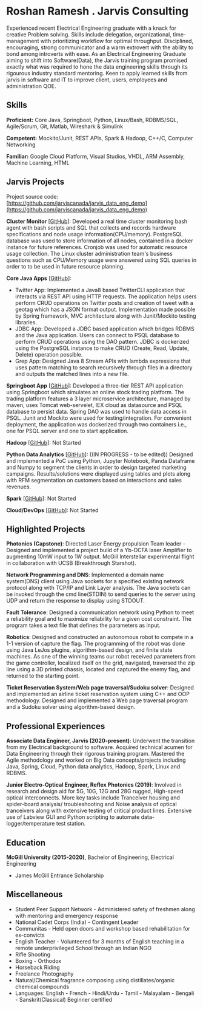 # Roshan Ramesh . Jarvis Consulting

Experienced recent Electrical Engineering graduate with a knack for creative Problem solving. Skills include delegation, organizational, time-management with prioritizing workflow for optimal throughput. Disciplined, encouraging, strong communicator and a warm extrovert with the ability to bond among introverts with ease. As an Electrical Engineering Graduate aiming to shift into Software(Data), the Jarvis training program promised exactly what was required to hone the data engineering skills through its rigourous industry standard mentoring. Keen to apply learned skills from jarvis in software and IT to improve client, users, employees and administration QOE.

## Skills

**Proficient:** Core Java, Springboot, Python, Linux/Bash, RDBMS/SQL, Agile/Scrum, Git, Matlab, Wireshark & Simulink

**Competent:** Mockito/Junit, REST APIs, Spark & Hadoop, C++/C, Computer Networking

**Familiar:** Google Cloud Platform, Visual Studios, VHDL, ARM Assembly, Machine Learning, HTML

## Jarvis Projects

Project source code: [https://github.com/jarviscanada/jarvis_data_eng_demo](https://github.com/jarviscanada/jarvis_data_eng_demo)


**Cluster Monitor** [[GitHub](https://github.com/jarviscanada/jarvis_data_eng_demo/tree/masterhttps://github.com/jarviscanada/jarvis_data_eng_RoshanRamesh/tree/master/linux_sql)]: Developed a real time cluster monitoring bash agent with bash scripts and SQL that collects and records hardware specifications and node usage information(CPU/memory). PostgreSQL database was used to store information of all nodes, contained in a docker instance for future references. Cronjob was used for automatic resource usage collection. The Linux cluster administration team's business questions such as CPU/Memory usage were answered using SQL queries in order to to be used in future resource planning.

**Core Java Apps** [[GitHub](https://github.com/jarviscanada/jarvis_data_eng_demo/tree/masterhttps://github.com/jarviscanada/jarvis_data_eng_RoshanRamesh/tree/master/core_java)]:
      
  - Twitter App: Implemented a Java8 based TwitterCLI application that interacts via REST API using HTTP requests. The application helps users perform CRUD operations on Twitter posts and creation of tweet with a geotag which has a JSON format output. Implementation made possible by Spring framework, MVC architecture along with Junit/Mockito testing libraries.
  - JDBC App: Developed a JDBC based application which bridges RDBMS and the Java application. Users can connect to PSQL database to perform CRUD operations using the DAO pattern. JDBC is dockerized using the PostgreSQL instance to make CRUD (Create, Read, Update, Delete) operation possible.
  - Grep App: Designed Java 8 Stream APIs with lambda expressions that uses pattern matching to search recursively through files in a directory and outputs the matched lines into a new file.

**Springboot App** [[GitHub](https://github.com/jarviscanada/jarvis_data_eng_demo/tree/masterhttps://github.com/jarviscanada/jarvis_data_eng_RoshanRamesh/tree/master/springboot)]: Developed a three-tier REST API application using Springboot which simulates an online stock trading platform. The trading platform features a 3 layer microservice architecture, managed by maven, uses Tomcat web-servelet, IEX cloud as datasource and PSQL database to persist data. Spring DAO was used to handle data access in PSQL. Junit and Mockito were used for testing/integration. For convenient deployment, the application was dockerized through two containers i.e., one for PSQL server and one to start application.

**Hadoop** [[GitHub](https://github.com/jarviscanada/jarvis_data_eng_demo/tree/master/hadoop)]: Not Started

**Python Data Analytics** [[GitHub](https://github.com/jarviscanada/jarvis_data_eng_demo/tree/master)]:  ((IN PROGRESS - to be edited)) Designed and implemented a PoC using Python, Jupyter Notebook, Panda Dataframe and Numpy to segment the clients in order to design targeted marketing campaigns. Results/solutions were displayed using tables and plots along with RFM segmentation on customers based on interactions and sales revenues.

**Spark** [[GitHub](https://github.com/jarviscanada/jarvis_data_eng_demo/tree/master/spark)]: Not Started

**Cloud/DevOps** [[GitHub](https://github.com/jarviscanada/jarvis_data_eng_demo/tree/master/cloud_devops)]: Not Started


## Highlighted Projects
**Photonics (Capstone)**: Directed Laser Energy propulsion Team leader - Designed and implemented a project build of a Yb-DCFA laser Amplifier to augmenting 10mW input to 1W output. McGill Interstellar experimental flight in collaboration with UCSB (Breakthrough Starshot).

**Network Programming and DNS**: Implemented a domain name system(DNS) client using Java sockets for a specified existing network protocol along with TCP/IP and Link Layer analysis. The Java sockets can be invoked through the cmd line(STDIN) to send queries to the server using UDP and return the response to display using STDOUT.

**Fault Tolerance**: Designed a communication network using Python to meet a reliability goal and to maximize reliability for a given cost constraint. The program takes a text file that defines the parameters as input.

**Robotics**: Designed and constructed an autonomous robot to compete in a 1-1 version of capture the flag. The programming of the robot was done using Java LeJos plugins, algorithm-based design, and finite state machines. As one of the winning teams our robot received parameters from the game controller, localized itself on the grid, navigated, traversed the zip line using a 3D printed chassis, located and captured the enemy flag, and returned to the starting point.

**Ticket Reservation System/Web page traversal/Sudoku solver**: Designed and implemented an airline ticket reservation system using C++ and OOP methodology. Designed and implemented a Web page traversal program and a Sudoku solver using algorithm-based design.


## Professional Experiences

**Associate Data Engineer, Jarvis (2020-present)**: Underwent the transition from my Electrical background to software. Acquired technical acumen for Data Engineering through their rigorous training program. Mastered the Agile methodology and worked on Big Data concepts/projects including Java, Spring, Cloud, Python data analytics, Hadoop, Spark, Linux and RDBMS.

**Junior Electro-Optical Engineer, Reflex Photonics (2019)**: Involved in research and design aid for 5G, 10G, 12G and 28G rugged, High-speed optical interconnects. More key tasks include Tranceiver housing and spider-board analysis/ troubleshooting and Noise analysis of optical tranceivers along with extensive testing of critical product lines. Extensive use of Labview GUI and Python scripting to automate data-logger/temperature test station.


## Education
**McGill University (2015-2020)**, Bachelor of Engineering, Electrical Engineering
- James McGill Entrance Scholarship


## Miscellaneous
- Student Peer Support Network - Administered safety of freshmen along with mentoring and emergency response
- National Cadet Corps (India) - Contingent Leader
- Communitas - Held open doors and workshop based rehabilitation for ex-convicts
- English Teacher - Volunteered for 3 months of English teaching in a remote underprivileged School through an Indian NGO
- Rifle Shooting
- Boxing - Orthodox
- Horseback Riding
- Freelance Photography
- Natural/Chemical fragrance composing using distillates/organic chemical compounds
- Languages: English - French - Hindi/Urdu - Tamil - Malayalam - Bengali - Sanskrit(Classical) Beginner certified
